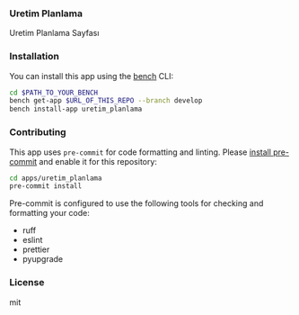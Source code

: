 ### Uretim Planlama

Uretim Planlama Sayfası

### Installation

You can install this app using the [bench](https://github.com/frappe/bench) CLI:

```bash
cd $PATH_TO_YOUR_BENCH
bench get-app $URL_OF_THIS_REPO --branch develop
bench install-app uretim_planlama
```

### Contributing

This app uses `pre-commit` for code formatting and linting. Please [install pre-commit](https://pre-commit.com/#installation) and enable it for this repository:

```bash
cd apps/uretim_planlama
pre-commit install
```

Pre-commit is configured to use the following tools for checking and formatting your code:

- ruff
- eslint
- prettier
- pyupgrade

### License

mit
